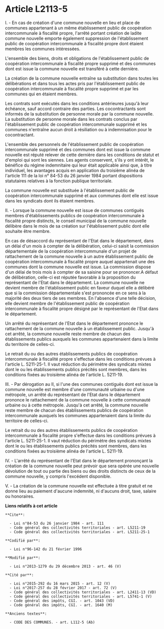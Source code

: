 # Article L2113-5

I. - En cas de création d'une commune nouvelle en lieu et place de communes appartenant à un même établissement public de
coopération intercommunale à fiscalité propre, l'arrêté portant création de ladite commune nouvelle emporte également
suppression de l'établissement public de coopération intercommunale à fiscalité propre dont étaient membres les communes
intéressées.

L'ensemble des biens, droits et obligations de l'établissement public de coopération intercommunale à fiscalité propre
supprimé et des communes dont est issue la commune nouvelle est transféré à cette dernière. 

La création de la commune nouvelle entraîne sa substitution dans toutes les délibérations et dans tous les actes pris par
l'établissement public de coopération intercommunale à fiscalité propre supprimé et par les communes qui en étaient membres. 

Les contrats sont exécutés dans les conditions antérieures jusqu'à leur échéance, sauf accord contraire des parties. Les
cocontractants sont informés de la substitution de personne morale par la commune nouvelle. La substitution de personne
morale dans les contrats conclus par l'établissement public de coopération intercommunale supprimé et les communes n'entraîne
aucun droit à résiliation ou à indemnisation pour le cocontractant. 

L'ensemble des personnels de l'établissement public de coopération intercommunale supprimé et des communes dont est issue la
commune nouvelle est réputé relever de cette dernière dans les conditions de statut et d'emploi qui sont les siennes. Les
agents conservent, s'ils y ont intérêt, le bénéfice du régime indemnitaire qui leur était applicable ainsi que, à titre
individuel, les avantages acquis en application du troisième alinéa de l'article 111 de la loi n° 84-53 du 26 janvier 1984
portant dispositions statutaires relatives à la fonction publique territoriale. 

La commune nouvelle est substituée à l'établissement public de coopération intercommunale supprimé et aux communes dont elle
est issue dans les syndicats dont ils étaient membres. 

II. - Lorsque la commune nouvelle est issue de communes contiguës membres d'établissements publics de coopération
intercommunale à fiscalité propre distincts, le conseil municipal de la commune nouvelle délibère dans le mois de sa création
sur l'établissement public dont elle souhaite être membre. 

En cas de désaccord du représentant de l'Etat dans le département, dans un délai d'un mois à compter de la délibération,
celui-ci saisit la commission départementale de la coopération intercommunale d'un projet de rattachement de la commune
nouvelle à un autre établissement public de coopération intercommunale à fiscalité propre auquel appartenait une des communes
dont la commune nouvelle est issue. La commission dispose d'un délai de trois mois à compter de sa saisine pour se
prononcer.A défaut de délibération, celle-ci est réputée favorable à la proposition du représentant de l'Etat dans le
département. La commune nouvelle ne devient membre de l'établissement public en faveur duquel elle a délibéré que si la
commission départementale s'est prononcée en ce sens à la majorité des deux tiers de ses membres. En l'absence d'une telle
décision, elle devient membre de l'établissement public de coopération intercommunale à fiscalité propre désigné par le
représentant de l'Etat dans le département. 

Un arrêté du représentant de l'Etat dans le département prononce le rattachement de la commune nouvelle à un établissement
public. Jusqu'à cet arrêté, la commune nouvelle reste membre de chacun des établissements publics auxquels les communes
appartenaient dans la limite du territoire de celles-ci. 

Le retrait du ou des autres établissements publics de coopération intercommunale à fiscalité propre s'effectue dans les
conditions prévues à l'article L. 5211-25-1. Il vaut réduction du périmètre des syndicats mixtes dont le ou les
établissements publics précités sont membres, dans les conditions fixées au troisième alinéa de l'article L. 5211-19. 

III. - Par dérogation au II, si l'une des communes contiguës dont est issue la commune nouvelle est membre d'une communauté
urbaine ou d'une métropole, un arrêté du représentant de l'Etat dans le département prononce le rattachement de la commune
nouvelle à cette communauté urbaine ou à cette métropole. Jusqu'à cet arrêté, la commune nouvelle reste membre de chacun des
établissements publics de coopération intercommunale auxquels les communes appartenaient dans la limite du territoire de
celles-ci. 

Le retrait du ou des autres établissements publics de coopération intercommunale à fiscalité propre s'effectue dans les
conditions prévues à l'article L. 5211-25-1. Il vaut réduction du périmètre des syndicats mixtes dont le ou les
établissements publics précités sont membres, dans les conditions fixées au troisième alinéa de l'article L. 5211-19. 

IV. - L'arrêté du représentant de l'Etat dans le département prononçant la création de la commune nouvelle peut prévoir que
sera opérée une nouvelle dévolution de tout ou partie des biens ou des droits distincts de ceux de la commune nouvelle, y
compris l'excédent disponible.

V. - La création de la commune nouvelle est effectuée à titre gratuit et  ne donne lieu au paiement d'aucune indemnité, ni
d'aucuns droit, taxe,  salaire ou honoraires.

**Liens relatifs à cet article**

	**Cite**:

	  - Loi n°84-53 du 26 janvier 1984 - art. 111
	  - Code général des collectivités territoriales - art. L5211-19
	  - Code général des collectivités territoriales - art. L5211-25-1

	**Codifié par**:

	  - Loi n°96-142 du 21 février 1996

	**Modifié par**:

	  - Loi n°2013-1279 du 29 décembre 2013 - art. 46 (V)

	**Cité par**:

	  - Loi n°2015-292 du 16 mars 2015 - art. 12 (V)
	  - Loi n°2017-257 du 28 février 2017 - art. 72 (V)
	  - Code général des collectivités territoriales - art. L2411-13 (VD)
	  - Code général des collectivités territoriales - art. L5741-1 (V)
	  - Code général des impôts, CGI. - art. 1043 (VD)
	  - Code général des impôts, CGI. - art. 1640 (M)

	**Anciens textes**:

	  - CODE DES COMMUNES. - art. L112-5 (Ab)
